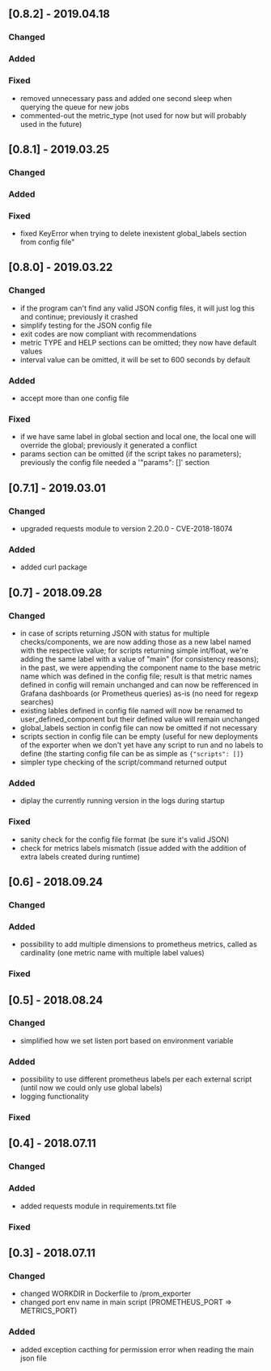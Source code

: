 ## [0.8.2] - 2019.04.18
### Changed

### Added

### Fixed
- removed unnecessary pass and added one second sleep when querying the queue for new jobs
- commented-out the metric_type (not used for now but will probably used in the future)

## [0.8.1] - 2019.03.25
### Changed

### Added

### Fixed
- fixed KeyError when trying to delete inexistent global_labels section from config file"

## [0.8.0] - 2019.03.22
### Changed
- if the program can't find any valid JSON config files, it will just log this and continue; previously it crashed
- simplify testing for the JSON config file
- exit codes are now compliant with recommendations
- metric TYPE and HELP sections can be omitted; they now have default values
- interval value can be omitted, it will be set to 600 seconds by default

### Added
- accept more than one config file

### Fixed
- if we have same label in global section and local one, the local one will override the global; previously it generated a conflict
- params section can be omitted (if the script takes no parameters); previously the config file needed a '"params": []' section

## [0.7.1] - 2019.03.01
### Changed
- upgraded requests module to version 2.20.0 - CVE-2018-18074

### Added
- added curl package

## [0.7] - 2018.09.28
### Changed
- in case of scripts returning JSON with status for multiple checks/components, we are now adding those as a new label
named <component> with the respective value; for scripts returning simple int/float, we're adding the same label
with a value of "main" (for consistency reasons); in the past, we were appending the component name to the base metric
name which was defined in the config file; result is that metric names defined in config will remain unchanged and can
now be refferenced in Grafana dashboards (or Prometheus queries) as-is (no need for regexp searches)
- existing lables defined in config file named <component> will now be renamed to user_defined_component but their defined
value will remain unchanged
- global_labels section in config file can now be omitted if not necessary
- scripts section in config file can be empty (useful for new deployments of the exporter when we don't yet have any
script to run and no labels to define (the starting config file can be as simple as ```{"scripts": []}```
- simpler type checking of the script/command returned output

### Added
- diplay the currently running version in the logs during startup

### Fixed
- sanity check for the config file format (be sure it's valid JSON)
- check for metrics labels mismatch (issue added with the addition of extra labels created during runtime)

## [0.6] - 2018.09.24
### Changed

### Added
- possibility to add multiple dimensions to prometheus metrics, called as cardinality (one metric name with multiple label values)

### Fixed

## [0.5] - 2018.08.24
### Changed
- simplified how we set listen port based on environment variable

### Added
- possibility to use different prometheus labels per each external script (until now we could only use global labels)
- logging functionality

### Fixed

## [0.4] - 2018.07.11
### Changed

### Added
- added requests module in requirements.txt file

### Fixed

## [0.3] - 2018.07.11
### Changed
- changed WORKDIR in Dockerfile to /prom_exporter
- changed port env name in main script (PROMETHEUS_PORT => METRICS_PORT)

### Added
- added exception cacthing for permission error when reading the main json file


